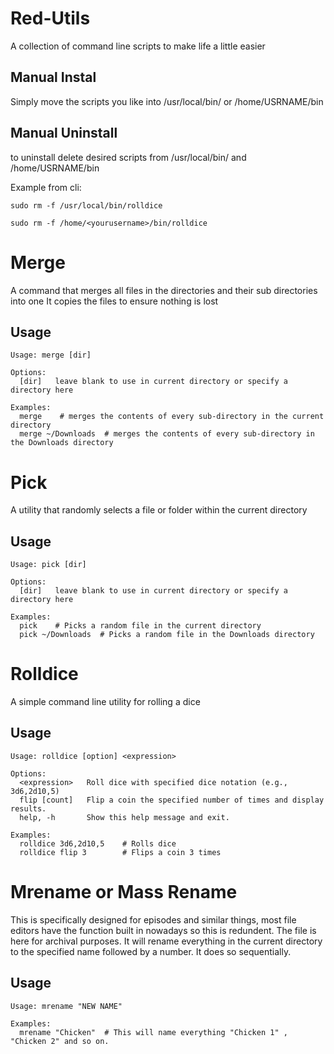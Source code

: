 # Red-Utils
A collection of command line scripts to make life a little easier 

Manual Instal 
----------------
Simply move the scripts you like into /usr/local/bin/ or /home/USRNAME/bin 

Manual Uninstall
----------------
to uninstall delete desired scripts from /usr/local/bin/ and /home/USRNAME/bin

Example from cli:

```
sudo rm -f /usr/local/bin/rolldice
```
```
sudo rm -f /home/<yourusername>/bin/rolldice
```

# Merge
A command that merges all files in the directories and their sub directories into one
It copies the files to ensure nothing is lost

Usage
-----------------
```
Usage: merge [dir]

Options:
  [dir]   leave blank to use in current directory or specify a directory here

Examples:
  merge    # merges the contents of every sub-directory in the current directory
  merge ~/Downloads  # merges the contents of every sub-directory in the Downloads directory
```

# Pick
A utility that randomly selects a file or folder within the current directory

Usage
-----------------
```
Usage: pick [dir]

Options:
  [dir]   leave blank to use in current directory or specify a directory here

Examples:
  pick    # Picks a random file in the current directory
  pick ~/Downloads  # Picks a random file in the Downloads directory
```

# Rolldice
A simple command line utility for rolling a dice

Usage
-----------------
```
Usage: rolldice [option] <expression>

Options:
  <expression>   Roll dice with specified dice notation (e.g., 3d6,2d10,5)
  flip [count]   Flip a coin the specified number of times and display results.
  help, -h       Show this help message and exit.

Examples:
  rolldice 3d6,2d10,5    # Rolls dice
  rolldice flip 3        # Flips a coin 3 times
```

# Mrename or Mass Rename
This is specifically designed for episodes and similar things, most file editors have the function built in nowadays so this is redundent. The file is here for archival purposes.
It will rename everything in the current directory to the specified name followed by a number. It does so sequentially. 

Usage
-----------------
```
Usage: mrename "NEW NAME"

Examples:
  mrename "Chicken"  # This will name everything "Chicken 1" , "Chicken 2" and so on. 
```
